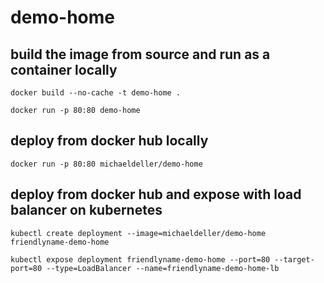 # demo-home

## build the image from source and run as a container locally

``docker build --no-cache -t demo-home .``

``docker run -p 80:80 demo-home``

## deploy from docker hub locally

``docker run -p 80:80 michaeldeller/demo-home``

## deploy from docker hub and expose with load balancer on kubernetes

``kubectl create deployment --image=michaeldeller/demo-home friendlyname-demo-home``

``kubectl expose deployment friendlyname-demo-home --port=80 --target-port=80 --type=LoadBalancer --name=friendlyname-demo-home-lb``